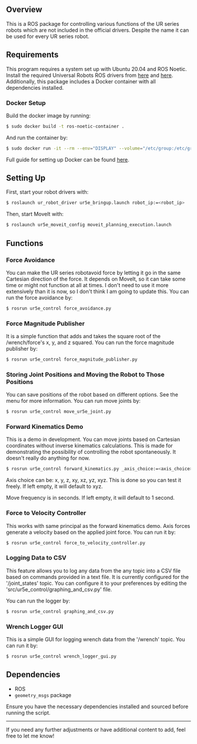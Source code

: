 
## Overview

This is a ROS package for controlling various functions of the UR series robots which are not included in the official drivers. Despite the name it can be used for every UR series robot.

## Requirements

This program requires a system set up with Ubuntu 20.04 and ROS Noetic. Install the required Universal Robots ROS drivers from [here](https://github.com/UniversalRobots/Universal_Robots_ROS_Driver) and [here](https://github.com/ros-industrial/universal_robot).
Additionally, this package includes a Docker container with all dependencies installed. 

### Docker Setup
Build the docker image by running:

```bash
$ sudo docker build -t ros-noetic-container .
```


And run the container by:
```bash
$ sudo docker run -it --rm --env="DISPLAY" --volume="/etc/group:/etc/group:ro" --volume="/etc/passwd:/etc/passwd:ro" --volume="/etc/shadow:/etc/shadow:ro" --volume="/etc/sudoers.d:/etc/sudoers.d:ro" --net host --privileged -v /home:/home -v ~/Volumes:/home/usr/ ros-noetic-container
```

Full guide for setting up Docker can be found [here](https://medium.com/@sepideh.92sh/how-docker-revolutionizes-application-development-a-comprehensive-guide-for-beginners-fc2d3e53eb31).

## Setting Up

First, start your robot drivers with:

```bash
$ roslaunch ur_robot_driver ur5e_bringup.launch robot_ip:=<robot_ip>
```

Then, start MoveIt with:

```bash
$ roslaunch ur5e_moveit_config moveit_planning_execution.launch
```

## Functions

### Force Avoidance

You can make the UR series robotavoid force by letting it go in the same Cartesian direction of the force. It depends on MoveIt, so it can take some time or might not function at all at times. I don't need to use it more extensively than it is now, so I don't think I am going to update this. You can run the force avoidance by:

```bash
$ rosrun ur5e_control force_avoidance.py
```

### Force Magnitude Publisher

It is a simple function that adds and takes the square root of the /wrench/force's x, y, and z squared. You can run the force magnitude publisher by:

```bash
$ rosrun ur5e_control force_magnitude_publisher.py
```

### Storing Joint Positions and Moving the Robot to Those Positions

You can save positions of the robot based on different options. See the menu for more information. You can run move joints by:

```bash
$ rosrun ur5e_control move_ur5e_joint.py
```

### Forward Kinematics Demo

This is a demo in development. You can move joints based on Cartesian coordinates without inverse kinematics calculations. This is made for demonstrating the possibility of controlling the robot spontaneously. It doesn't really do anything for now.

```bash
$ rosrun ur5e_control forward_kinematics.py _axis_choice:=<axis_choice> _move_frequency:=<move_frequency>
```

Axis choice can be: x, y, z, xy, xz, yz, xyz. This is done so you can test it freely. If left empty, it will default to xyz.

Move frequency is in seconds. If left empty, it will default to 1 second.

### Force to Velocity Controller

This works with same principal as the forward kinematics demo. Axis forces generate a velocity based on the applied joint force. You can run it by:

```bash
$ rosrun ur5e_control force_to_velocity_controller.py
```

### Logging Data to CSV

This feature allows you to log any data from the any topic into a CSV file based on commands provided in a text file. It is currently configured for the '/joint_states' topic. You can configure it to your preferences by editing the 'src/ur5e_control/graphing_and_csv.py' file.

You can run the logger by:

```bash
$ rosrun ur5e_control graphing_and_csv.py
```

### Wrench Logger GUI

This is a simple GUI for logging wrench data from the '/wrench' topic. You can run it by:

```bash
$ rosrun ur5e_control wrench_logger_gui.py
```

## Dependencies

- ROS
- `geometry_msgs` package

Ensure you have the necessary dependencies installed and sourced before running the script.

---

If you need any further adjustments or have additional content to add, feel free to let me know!
